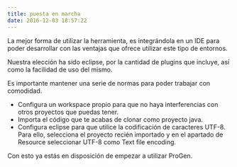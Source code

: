```yaml
---
title: puesta en marcha
date: 2016-12-03 18:57:22
---
```


La mejor forma de utilizar la herramienta, es integrándola en un IDE para poder desarrollar con las ventajas que ofrece utilizar este tipo de entornos.

Nuestra elección ha sido eclipse, por la cantidad de plugins que incluye, así como la facilidad de uso del mismo.

Es importante mantener una serie de normas para poder trabajar con comodidad.
* Configura un workspace propio para que no haya interferencias con otros proyectos que puedas tener.
* Importa el código que te acabas de clonar como proyecto java.
* Configura eclipse para que utilice la codificación de caracteres UTF-8. Para ello, selecciona el proyecto recién importado y en el apartado de Resource seleccionar UTF-8 como Text file encoding.


Con esto ya estás en disposición de empezar a utilizar ProGen.
 
